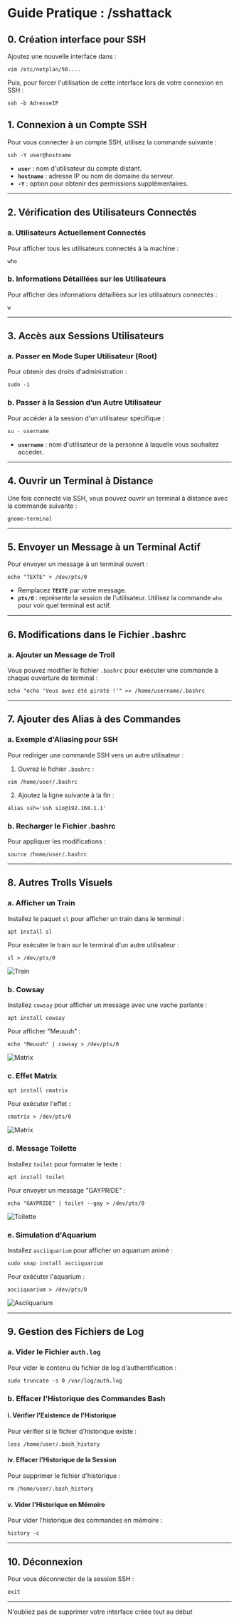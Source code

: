 <link rel="stylesheet" type="text/css" href="/assets/css/red-theme.css">

# Guide Pratique : /sshattack

## 0. Création interface pour SSH 
Ajoutez une nouvelle interface dans : 
```
vim /etc/netplan/50....
```
Puis, pour forcer l'utilisation de cette interface lors de votre connexion en SSH :
```
ssh -b AdresseIP
```

## 1. Connexion à un Compte SSH
Pour vous connecter à un compte SSH, utilisez la commande suivante :  
```
ssh -Y user@hostname
```
- **`user`** : nom d'utilisateur du compte distant.
- **`hostname`** : adresse IP ou nom de domaine du serveur.
- **`-Y`** : option pour obtenir des permissions supplémentaires.

---

## 2. Vérification des Utilisateurs Connectés
### a. Utilisateurs Actuellement Connectés
Pour afficher tous les utilisateurs connectés à la machine :  
```
who
```

### b. Informations Détaillées sur les Utilisateurs
Pour afficher des informations détaillées sur les utilisateurs connectés :  
```
w
```

---

## 3. Accès aux Sessions Utilisateurs
### a. Passer en Mode Super Utilisateur (Root)
Pour obtenir des droits d'administration :  
```
sudo -i
```

### b. Passer à la Session d’un Autre Utilisateur
Pour accéder à la session d'un utilisateur spécifique :  
```
su - username
```
- **`username`** : nom d'utilisateur de la personne à laquelle vous souhaitez accéder.

---

## 4. Ouvrir un Terminal à Distance
Une fois connecté via SSH, vous pouvez ouvrir un terminal à distance avec la commande suivante :  
```
gnome-terminal
```

---

## 5. Envoyer un Message à un Terminal Actif
Pour envoyer un message à un terminal ouvert :  
```
echo "TEXTE" > /dev/pts/0
```
- Remplacez **`TEXTE`** par votre message.
- **`pts/0`** : représente la session de l'utilisateur. Utilisez la commande `who` pour voir quel terminal est actif.

---

## 6. Modifications dans le Fichier .bashrc
### a. Ajouter un Message de Troll
Vous pouvez modifier le fichier `.bashrc` pour exécuter une commande à chaque ouverture de terminal :  
```
echo "echo 'Vous avez été piraté !'" >> /home/username/.bashrc
```

---

## 7. Ajouter des Alias à des Commandes
### a. Exemple d'Aliasing pour SSH
Pour rediriger une commande SSH vers un autre utilisateur :  
1. Ouvrez le fichier `.bashrc` :  
```
vim /home/user/.bashrc
```
2. Ajoutez la ligne suivante à la fin :  
```
alias ssh='ssh sio@192.168.1.1'
```

### b. Recharger le Fichier .bashrc
Pour appliquer les modifications :  
```
source /home/user/.bashrc
```

---

## 8. Autres Trolls Visuels
### a. Afficher un Train
Installez le paquet `sl` pour afficher un train dans le terminal :  
```
apt install sl
```
Pour exécuter le train sur le terminal d'un autre utilisateur :  
```
sl > /dev/pts/0
```
![Train](/assets/images/sl.png)


### b. Cowsay
Installez `cowsay` pour afficher un message avec une vache parlante :  
```
apt install cowsay
```
Pour afficher "Meuuuh" :  
```
echo "Meuuuh" | cowsay > /dev/pts/0
```
![Matrix](/assets/images/cowsay.png)

### c. Effet Matrix
```
apt install cmatrix
```
Pour exécuter l'effet :  
```
cmatrix > /dev/pts/0
```
![Matrix](/assets/images/cmatrix.png)

### d. Message Toilette
Installez `toilet` pour formater le texte :  
```
apt install toilet
```
Pour envoyer un message "GAYPRIDE" :  
```
echo "GAYPRIDE" | toilet --gay > /dev/pts/0
```
![Toilette](/assets/images/toilet.png)

### e. Simulation d'Aquarium
Installez `asciiquarium` pour afficher un aquarium animé :  
```
sudo snap install asciiquarium
```
Pour exécuter l'aquarium :  
```
asciiquarium > /dev/pts/0
```
![Asciiquarium](/assets/images/asciiquarium.png)

---

## 9. Gestion des Fichiers de Log
### a. Vider le Fichier `auth.log`
Pour vider le contenu du fichier de log d'authentification :  
```
sudo truncate -s 0 /var/log/auth.log
```

### b. Effacer l'Historique des Commandes Bash
#### i. Vérifier l'Existence de l'Historique
Pour vérifier si le fichier d'historique existe :  
```
less /home/user/.bash_history
```


#### iv. Effacer l'Historique de la Session
Pour supprimer le fichier d'historique :  
```
rm /home/user/.bash_history
```

#### v. Vider l'Historique en Mémoire
Pour vider l'historique des commandes en mémoire :  
```
history -c
```

---

## 10. Déconnexion
Pour vous déconnecter de la session SSH :  
```
exit
```
---

N'oubliez pas de supprimer votre interface créée tout au début